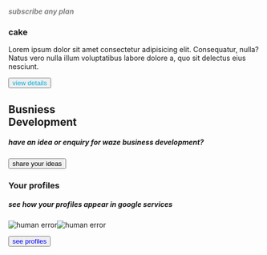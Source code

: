 <!DOCTYPE html>
<html lang="en">
<head>
    <meta charset="UTF-8">
    <meta name="viewport" content="width=<device-width>, initial-scale=1.0">
    <title>Document</title>
    <link rel="stylesheet" href="ashish.css">
</head>
<body>
    <div class="card">
        <img src="https://images.unsplash.com/photo-1487790343276-2fe56a7d9439?q=80&w=2934&auto=format&fit=crop&ixlib=rb-4.0.3&ixid=M3wxMjA3fDB8MHxwaG90by1wYWdlfHx8fGVufDB8fHx8fA%3D%3D" alt="" class="card-img">
        <div class="padding">
            <h5><font color='gray'>subscribe any plan</font></h5>
            <h3>cake</h3>
            <p>Lorem ipsum dolor sit amet consectetur adipisicing elit. Consequatur, nulla? Natus vero nulla illum voluptatibus labore dolore a, quo sit delectus eius nesciunt.</p>
            <button class="btn"><font color='sky blue'>view details</font></button>
        </div>
        
   </div>
   <div class="hello">
    <h2>Busniess<br>Development</br></h2>
    <h5>have an idea or enquiry for waze business development?</h5>
    <button class="button">share your ideas</button>
   </div>

   <div class="profile">
    <h3>Your profiles</h3>
    <h5>see how your profiles appear in google services</h5>
    <div class="img">
    <img src="https://images.unsplash.com/photo-1506518415472-08fd7eae4a75?q=80&w=2940&auto=format&fit=crop&ixlib=rb-4.0.3&ixid=M3wxMjA3fDB8MHxwaG90by1wYWdlfHx8fGVufDB8fHx8fA%3D%3D" alt="human error" class="i1"><img src="https://images.unsplash.com/photo-1519996529931-28324d5a630e?q=80&w=2787&auto=format&fit=crop&ixlib=rb-4.0.3&ixid=M3wxMjA3fDB8MHxwaG90by1wYWdlfHx8fGVufDB8fHx8fA%3D%3D" alt="human error" class="i2"><br>
    
   
  <button class="box"><font color="blue">see profiles</button></br></font>
  
</div>
</div>
   
</body>
</html>

